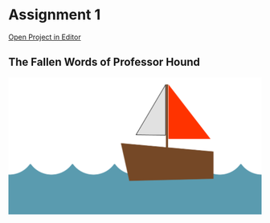 # Assignment 1

[Open Project in Editor](https://github.com/benalang/assignment_1/blob/master/sketch.js)

## The Fallen Words of Professor Hound

![Output](screenshot.png)
